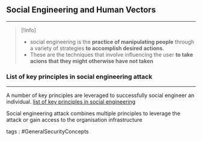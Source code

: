 ## **Social Engineering and Human Vectors**
---
>[!info]
>- social engineering is the **practice of manipulating people** through a variety of strategies **to accomplish desired actions.**
>- These are the techniques that involve influencing the user **to take acions that they might otherwise have not taken**


### List of key principles in social engineering attack 
---
A number of key principles are leveraged to successfully social engineer an individual.
[list of key principles in social engineering](list%20of%20key%20principles%20in%20social%20engineering.md)

Social engineering attack combines multiple principles to leverage the attack or gain access to the organisation infrastructure 

tags : #GeneralSecurityConcepts 

